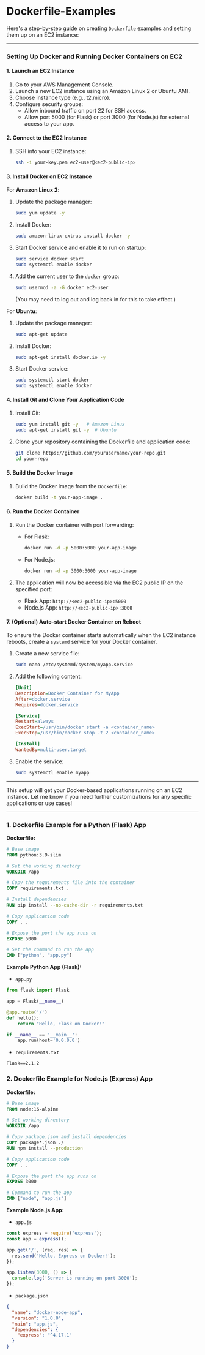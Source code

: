 # Dockerfile-Examples

Here's a step-by-step guide on creating `Dockerfile` examples and setting them up on an EC2 instance:

---

### **Setting Up Docker and Running Docker Containers on EC2**

#### **1. Launch an EC2 Instance**
1. Go to your AWS Management Console.
2. Launch a new EC2 instance using an Amazon Linux 2 or Ubuntu AMI.
3. Choose instance type (e.g., t2.micro).
4. Configure security groups:
   - Allow inbound traffic on port 22 for SSH access.
   - Allow port 5000 (for Flask) or port 3000 (for Node.js) for external access to your app.

#### **2. Connect to the EC2 Instance**

1. SSH into your EC2 instance:
   ```bash
   ssh -i your-key.pem ec2-user@<ec2-public-ip>
   ```

#### **3. Install Docker on EC2 Instance**

For **Amazon Linux 2**:

1. Update the package manager:
   ```bash
   sudo yum update -y
   ```

2. Install Docker:
   ```bash
   sudo amazon-linux-extras install docker -y
   ```

3. Start Docker service and enable it to run on startup:
   ```bash
   sudo service docker start
   sudo systemctl enable docker
   ```

4. Add the current user to the `docker` group:
   ```bash
   sudo usermod -a -G docker ec2-user
   ```

   (You may need to log out and log back in for this to take effect.)

For **Ubuntu**:

1. Update the package manager:
   ```bash
   sudo apt-get update
   ```

2. Install Docker:
   ```bash
   sudo apt-get install docker.io -y
   ```

3. Start Docker service:
   ```bash
   sudo systemctl start docker
   sudo systemctl enable docker
   ```

#### **4. Install Git and Clone Your Application Code**

1. Install Git:
   ```bash
   sudo yum install git -y   # Amazon Linux
   sudo apt-get install git -y  # Ubuntu
   ```

2. Clone your repository containing the Dockerfile and application code:
   ```bash
   git clone https://github.com/yourusername/your-repo.git
   cd your-repo
   ```

#### **5. Build the Docker Image**

1. Build the Docker image from the `Dockerfile`:
   ```bash
   docker build -t your-app-image .
   ```

#### **6. Run the Docker Container**

1. Run the Docker container with port forwarding:
   - For Flask:
     ```bash
     docker run -d -p 5000:5000 your-app-image
     ```

   - For Node.js:
     ```bash
     docker run -d -p 3000:3000 your-app-image
     ```

2. The application will now be accessible via the EC2 public IP on the specified port:
   - Flask App: `http://<ec2-public-ip>:5000`
   - Node.js App: `http://<ec2-public-ip>:3000`

#### **7. (Optional) Auto-start Docker Container on Reboot**

To ensure the Docker container starts automatically when the EC2 instance reboots, create a `systemd` service for your Docker container.

1. Create a new service file:
   ```bash
   sudo nano /etc/systemd/system/myapp.service
   ```

2. Add the following content:
   ```ini
   [Unit]
   Description=Docker Container for MyApp
   After=docker.service
   Requires=docker.service

   [Service]
   Restart=always
   ExecStart=/usr/bin/docker start -a <container_name>
   ExecStop=/usr/bin/docker stop -t 2 <container_name>

   [Install]
   WantedBy=multi-user.target
   ```

3. Enable the service:
   ```bash
   sudo systemctl enable myapp
   ```

---

This setup will get your Docker-based applications running on an EC2 instance. Let me know if you need further customizations for any specific applications or use cases!


---

### **1. Dockerfile Example for a Python (Flask) App**

**Dockerfile:**

```Dockerfile
# Base image
FROM python:3.9-slim

# Set the working directory
WORKDIR /app

# Copy the requirements file into the container
COPY requirements.txt .

# Install dependencies
RUN pip install --no-cache-dir -r requirements.txt

# Copy application code
COPY . .

# Expose the port the app runs on
EXPOSE 5000

# Set the command to run the app
CMD ["python", "app.py"]
```

**Example Python App (Flask):**
- `app.py`
```python
from flask import Flask

app = Flask(__name__)

@app.route('/')
def hello():
    return "Hello, Flask on Docker!"

if __name__ == '__main__':
    app.run(host='0.0.0.0')
```

- `requirements.txt`
```
Flask==2.1.2
```

### **2. Dockerfile Example for Node.js (Express) App**

**Dockerfile:**

```Dockerfile
# Base image
FROM node:16-alpine

# Set working directory
WORKDIR /app

# Copy package.json and install dependencies
COPY package*.json ./
RUN npm install --production

# Copy application code
COPY . .

# Expose the port the app runs on
EXPOSE 3000

# Command to run the app
CMD ["node", "app.js"]
```

**Example Node.js App:**
- `app.js`
```javascript
const express = require('express');
const app = express();

app.get('/', (req, res) => {
  res.send('Hello, Express on Docker!');
});

app.listen(3000, () => {
  console.log('Server is running on port 3000');
});
```

- `package.json`
```json
{
  "name": "docker-node-app",
  "version": "1.0.0",
  "main": "app.js",
  "dependencies": {
    "express": "^4.17.1"
  }
}
```

